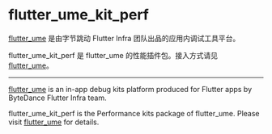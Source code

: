 # flutter_ume_kit_perf

[flutter_ume](https://pub.dev/packages/flutter_ume) 是由字节跳动 Flutter Infra 团队出品的应用内调试工具平台。

flutter_ume_kit_perf 是 flutter_ume 的性能插件包。接入方式请见 [flutter_ume](https://pub.dev/packages/flutter_ume)。

----

[flutter_ume](https://pub.dev/packages/flutter_ume) is an in-app debug kits platform produced for Flutter apps by ByteDance Flutter Infra team.

flutter_ume_kit_perf is the Performance kits package of flutter_ume. Please visit [flutter_ume](https://pub.dev/packages/flutter_ume) for details.

